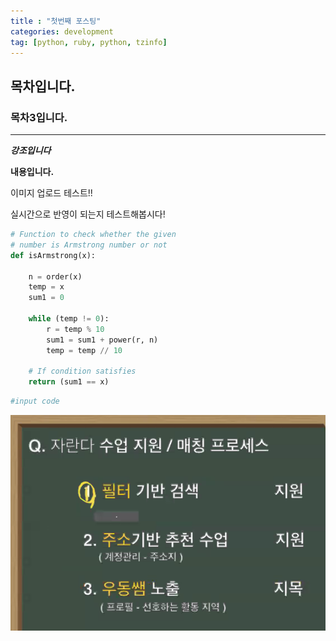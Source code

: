 ```yaml
---
title : "첫번째 포스팅"
categories: development
tag: [python, ruby, python, tzinfo]
---
```


## 목차입니다.

### 목차3입니다.

---

***강조입니다***

**내용입니다.**

이미지 업로드 테스트!!

실시간으로 반영이 되는지 테스트해봅시다!





```python
# Function to check whether the given 
# number is Armstrong number or not
def isArmstrong(x):
      
    n = order(x)
    temp = x
    sum1 = 0
      
    while (temp != 0):
        r = temp % 10
        sum1 = sum1 + power(r, n)
        temp = temp // 10
  
    # If condition satisfies
    return (sum1 == x)
```

```python
#input code
```

![1](../images/2022-01-19-first/1.PNG)
